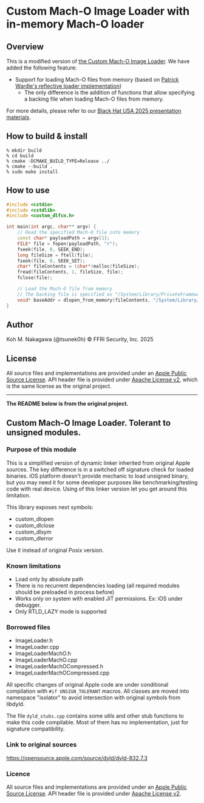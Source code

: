 # Custom Mach-O Image Loader with in-memory Mach-O loader

## Overview

This is a modified version of [the Custom Mach-O Image Loader](https://github.com/octoml/macho-dyld). We have added the following feature:
- Support for loading Mach-O files from memory (based on [Patrick Wardle's reflective loader implementation](https://github.com/pwardle/ReflectiveLoader))
    - The only difference is the addition of functions that allow specifying a backing file when loading Mach-O files from memory.


For more details, please refer to our [Black Hat USA 2025 presentation materials](https://www.blackhat.com/us-25/briefings/schedule/index.html#xunprotect-reverse-engineering-macos-xprotect-remediator-44791).

## How to build & install

```
% mkdir build
% cd build
% cmake -DCMAKE_BUILD_TYPE=Release ../
% cmake --build .
% sudo make install
```

## How to use

```c++
#include <cstdio>
#include <cstdlib>
#include <custom_dlfcn.h>

int main(int argc, char** argv) {
    // Read the specified Mach-O file into memory
    const char* payloadPath = argv[1];
    FILE* file = fopen(payloadPath, "r");
    fseek(file, 0, SEEK_END);
    long fileSize = ftell(file);
    fseek(file, 0, SEEK_SET);
    char* fileContents = (char*)malloc(fileSize);
    fread(fileContents, 1, fileSize, file);
    fclose(file);

    // Load the Mach-O file from memory
    // The backing file is specified as "/System/Library/PrivateFrameworks/FMCore.framework"
    void* baseAddr = dlopen_from_memory(fileContents, "/System/Library/PrivateFrameworks/FMCore.framework", fileSize);
}
```

## Author

Koh M. Nakagawa (@tsunek0h) &copy; FFRI Security, Inc. 2025

## License

All source files and implementations are provided under an [Apple Public Source License][APSL].
API header file is provided under [Apache License v2](./LICENSE), which is the same license as the original project.

[APSL]: https://opensource.apple.com/license/apsl

----

**The README below is from the original project.**

## Custom Mach-O Image Loader. Tolerant to unsigned modules.

### Purpose of this module
This is a simplified version of dynamic linker inherited from original Apple sources.
The key difference is in a switched off signature check for loaded binaries. iOS platform
doesn't provide mechanic to load unsigned binary, but you may need it for some developer
purposes like benchmarking/testing code with real device. Using of this linker version
let you get around this limitation.

This library exposes next symbols:
 - custom_dlopen
 - custom_dlclose
 - custom_dlsym
 - custom_dlerror

Use it instead of original Posix version.

### Known limitations
- Load only by absolute path
- There is no recurrent dependencies loading (all required modules should be
  preloaded in process before)
- Works only on system with enabled JIT permissions. Ex: iOS under debugger.
- Only RTLD_LAZY mode is supported 

### Borrowed files
- ImageLoader.h
- ImageLoader.cpp
- ImageLoaderMachO.h
- ImageLoaderMachO.cpp
- ImageLoaderMachOCompressed.h
- ImageLoaderMachOCompressed.cpp

All specific changes of original Apple code are under conditional compilation with 
`#if UNSIGN_TOLERANT` macros. All classes are moved into namespace "isolator" 
to avoid intersection with original symbols from libdyld.

The file `dyld_stubs.cpp` contains some utils and other stub functions to make this code 
compilable. Most of them has no implementation, just for signature compatibility.

### Link to original sources
https://opensource.apple.com/source/dyld/dyld-832.7.3

### Licence
All source files and implementations are provided under an [Apple Public Source License][APSL].
API header file is provided under [Apache License v2][ALv2].

[APSL]: https://opensource.apple.com/license/apsl
[ALv2]: https://www.apache.org/licenses/LICENSE-2.0
